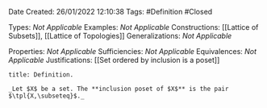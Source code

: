 <div class="topSpace"></div>

Date Created: 26/01/2022 12:10:38
Tags: #Definition #Closed 

Types: _Not Applicable_
Examples: _Not Applicable_ 
Constructions: [[Lattice of Subsets]], [[Lattice of Topologies]]
Generalizations: _Not Applicable_

Properties: _Not Applicable_
Sufficiencies: _Not Applicable_
Equivalences: _Not Applicable_
Justifications: [[Set ordered by inclusion is a poset]]

``` ad-Definition
title: Definition.

_Let $X$ be a set. The **inclusion poset of $X$** is the pair $\tpl{X,\subseteq}$._

```
